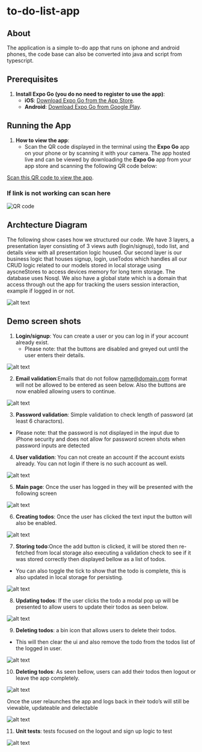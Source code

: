 # to-do-list-app

## About

The application is a simple to-do app that runs on iphone and android phones, the code base can also be converted into java and script from typescript. <br />

## Prerequisites

1. **Install Expo Go (you do no need to register to use the app)**:
   - **iOS**: [Download Expo Go from the App Store](https://apps.apple.com/us/app/expo-go/id982107779).
   - **Android**: [Download Expo Go from Google Play](https://play.google.com/store/apps/details?id=host.exp.exponent).<br />

## Running the App

1. **How to view the app**:
   - Scan the QR code displayed in the terminal using the **Expo Go** app on your phone or by scanning it with your camera.
     The app hosted live and can be viewed by downloading the **Expo Go** app from your app store and scanning the following QR code below:

[Scan this QR code to view the app](https://expo.dev/preview/update?message=set%20addVersionSource&updateRuntimeVersion=1.1.0&createdAt=2024-12-31T01%3A02%3A09.239Z&slug=exp&projectId=ba97eb8d-f733-4ac9-b817-975a16122842&group=9b10e8b7-47f0-4483-a75c-bbc20d22645e).

### If link is not working can scan here

![QR code](./QRupdated.jpg)<br />

## Archtecture Diagram

The following show cases how we structured our code. We have 3 layers, a presentation layer consisting of 3 views auth (login/signup), todo list, and details view with all presentation logic housed. Our second layer is our business logic that houses signup, login, useTodos which handles all our CRUD logic related to our models stored in local storage using ayscneStores to access devices memory for long term storage. The database uses Nosql. We also have a global state which is a domain that access through out the app for tracking the users session interaction, example if logged in or not.

![alt text](./to-do-diagram.jpg)<br />

## Demo screen shots

1. **Login/signup**: You can create a user or you can log in if your account already exist.
   - Please note: that the buttons are disabled and greyed out until the user enters their details.

![alt text](./demo-login.jpg)

2. **Email validation**:Emails that do not follow name@domain.com format will not be allowed to be entered as seen below. Also the buttons are now enabled allowing users to continue.

![alt text](./demo-email.jpg)

3. **Password validation**:
   Simple validation to check length of password (at least 6 charactors).

- Please note: that the password is not displayed in the input due to iPhone security and does not allow for password screen shots when password inputs are detected

4. **User validation**:
   You can not create an account if the account exists already. You can not login if there is no such account as well.

![alt text](./demo-userValidation.jpg)

5. **Main page**:
   Once the user has logged in they will be presented with the following screen

![alt text](./demo-mainpage.jpg)

6. **Creating todos**:
   Once the user has clicked the text input the button will also be enabled.

![alt text](./demo-creatingtodos.jpg)

7. **Storing todo**:Once the add button is clicked, it will be stored then re-fetched from local storage also executing a validation check to see if it was stored correctly then displayed bellow as a list of todos.

- You can also toggle the tick to show that the todo is complete, this is also updated in local storage for persisting.

![alt text](./demo-sortingtodos.jpg)

8. **Updating todos**:
   If the user clicks the todo a modal pop up will be presented to allow users to update their todos as seen below.

![alt text](./demo-updatingtodos.jpg)

9. **Deleting todos**:
   a bin icon that allows users to delete their todos.

- This will then clear the ui and also remove the todo from the todos list of the logged in user.

![alt text](./demo-deletedotos.jpg)

10. **Deleting todos**:
    As seen bellow, users can add their todos then logout or leave the app completely.

![alt text](./demo-datapresistance.jpg)

Once the user relaunches the app and logs back in their todo’s will still be viewable, updateable and delectable

![alt text](./demo-datapresistance2.jpg)

11. **Unit tests**:
    tests focused on the logout and sign up logic to test

![alt text](./demo-tests.jpg)

